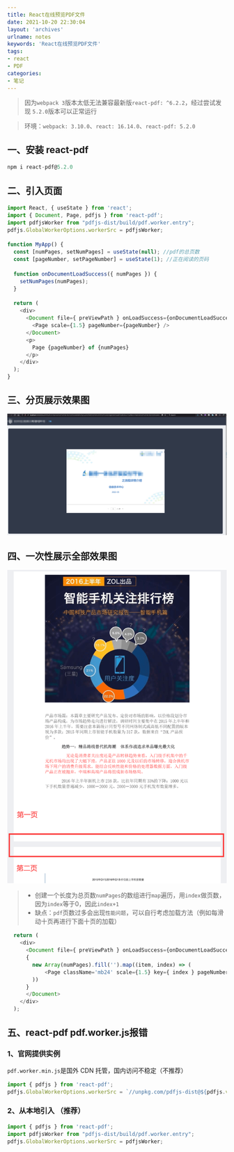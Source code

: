 ```yaml
---
title: React在线预览PDF文件
date: 2021-10-20 22:30:04
layout: 'archives'
urlname: notes
keywords: 'React在线预览PDF文件'
tags: 
- react
- PDF
categories: 
- 笔记
---
```


>因为`webpack 3`版本太低无法兼容最新版`react-pdf: ^6.2.2`，经过尝试发现 `5.2.0`版本可以正常运行

>环境：`webpack: 3.10.0`、`react: 16.14.0`、`react-pdf: 5.2.0`
## 一、安装 react-pdf
```javascript
npm i react-pdf@5.2.0
```
## 二、引入页面
```javascript
import React, { useState } from 'react';
import { Document, Page, pdfjs } from 'react-pdf';
import pdfjsWorker from "pdfjs-dist/build/pdf.worker.entry";
pdfjs.GlobalWorkerOptions.workerSrc = pdfjsWorker;

function MyApp() {
  const [numPages, setNumPages] = useState(null); //pdf的总页数
  const [pageNumber, setPageNumber] = useState(1); //正在阅读的页码

  function onDocumentLoadSuccess({ numPages }) {
    setNumPages(numPages);
  }

  return (
    <div>
      <Document file={ preViewPath } onLoadSuccess={onDocumentLoadSuccess} error='加载预览文件失败' loading='加载中，请稍候...'>
        <Page scale={1.5} pageNumber={pageNumber} />
      </Document>
      <p>
        Page {pageNumber} of {numPages}
      </p>
    </div>
  );
}
```
## 三、分页展示效果图
![](NO-018/1.png)
## 四、一次性展示全部效果图
![](NO-018/2.png)
>- 创建一个长度为总页数`numPages`的数组进行`map`遍历，用`index`做页数，因为`index`等于0，因此`index+1`
>- 缺点：`pdf`页数过多会出现`性能问题`，可以自行考虑加载方法（例如每滑动十页再进行下面十页的加载）
```javascript
  return (
    <div>
      <Document file={ preViewPath } onLoadSuccess={onDocumentLoadSuccess} error='加载预览文件失败' loading='加载中，请稍候...'>
	  { 
		new Array(numPages).fill('').map((item, index) => (
			<Page className='mb24' scale={1.5} key={ index } pageNumber={ index + 1 } /> 
		)) 
	  } 
      </Document>
    </div>
  );
```
## 五、react-pdf pdf.worker.js报错
### 1、官网提供实例
`pdf.worker.min.js`是国外 CDN 托管，国内访问不稳定（不推荐）
```javascript
import { pdfjs } from 'react-pdf';
pdfjs.GlobalWorkerOptions.workerSrc = `//unpkg.com/pdfjs-dist@${pdfjs.version}/build/pdf.worker.min.js`;
```
### 2、从本地引入 （推荐）
```javascript
import { pdfjs } from 'react-pdf';
import pdfjsWorker from "pdfjs-dist/build/pdf.worker.entry";
pdfjs.GlobalWorkerOptions.workerSrc = pdfjsWorker;
```
